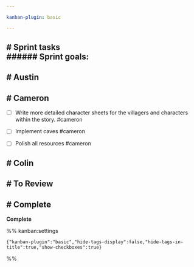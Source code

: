 ```yaml
---

kanban-plugin: basic

---
```


## # Sprint tasks<br>###### Sprint goals:



## # Austin



## # Cameron

- [ ] Write more detailed character sheets for the villagers and characters within the story. #cameron
- [ ] Implement caves #cameron
- [ ] Polish all resources #cameron


## # Colin



## # To Review



## # Complete

**Complete**




%% kanban:settings
```
{"kanban-plugin":"basic","hide-tags-display":false,"hide-tags-in-title":true,"show-checkboxes":true}
```
%%
